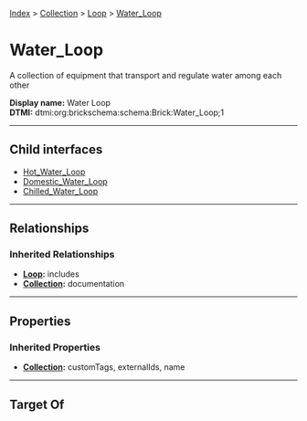 [Index](../../../index.md) > [Collection](../../Collection.md) > [Loop](../Loop.md) > [Water_Loop](#)
# Water_Loop

A collection of equipment that transport and regulate water among each other


**Display name:** Water Loop<br />
**DTMI:** dtmi:org:brickschema:schema:Brick:Water_Loop;1

---

## Child interfaces
* [Hot_Water_Loop](Hot_Water_Loop.md)
* [Domestic_Water_Loop](Domestic_Water_Loop.md)
* [Chilled_Water_Loop](Chilled_Water_Loop.md)

---

## Relationships

### Inherited Relationships
* **[Loop](../Loop.md):** includes
* **[Collection](../../Collection.md):** documentation

---

## Properties

### Inherited Properties
* **[Collection](../../Collection.md):** customTags, externalIds, name

---

## Target Of
